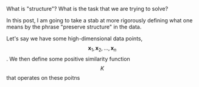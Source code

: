 



What is "structure"? What is the task that we are trying to solve?

In this post, I am going to take a stab at more rigorously defining what one means by the phrase "preserve structure" in the data.

Let's say we have some high-dimensional data points, $$\boldsymbol{x}_1, \boldsymbol{x}_2, \dots, \boldsymbol{x}_n$$. We then define some positive similarity function $$K$$ that operates on these poitns
